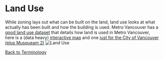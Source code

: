 # Land Use

While zoning lays out what can be built on the land, land use looks at what actually has been built and how the building
is used. Metro Vancouver has a [good land use dataset](http://www.metrovancouver.org/data) that details how land is used
in Metro Vancouver, here is a (data heavy) [interactive map](http://mountainmath.ca/land_use/map) and one
[just for the City of Vancouver (plus Musqueam 2)](http://mountainmath.ca/land_use/map?zoom=13&lat=49.2544&lng=-123.1268&mu_filter=[%22VA%22]&lu_filter_n=[])
![Land Use](http://doodles.mountainmath.ca/images/land_use_van.png)


[Back to Terminology](https://github.com/mountainMath/vanReData/blob/master/Terminology.md)